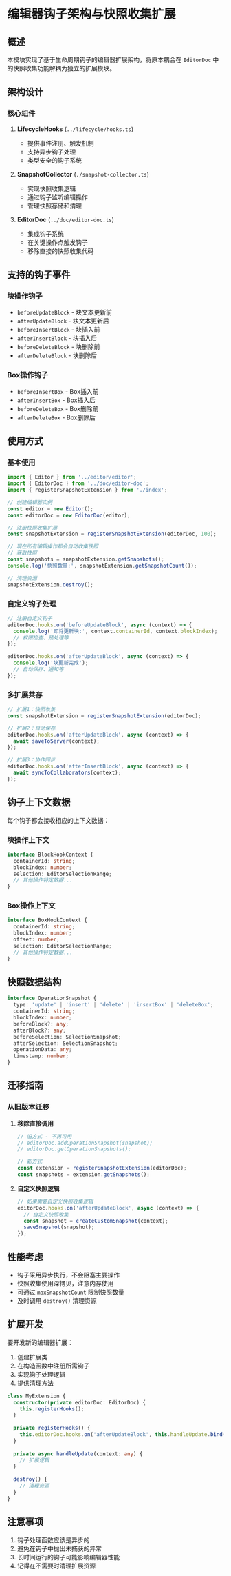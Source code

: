 # 编辑器钩子架构与快照收集扩展

## 概述

本模块实现了基于生命周期钩子的编辑器扩展架构，将原本耦合在 `EditorDoc` 中的快照收集功能解耦为独立的扩展模块。

## 架构设计

### 核心组件

1. **LifecycleHooks** (`../lifecycle/hooks.ts`)
   - 提供事件注册、触发机制
   - 支持异步钩子处理
   - 类型安全的钩子系统

2. **SnapshotCollector** (`./snapshot-collector.ts`)
   - 实现快照收集逻辑
   - 通过钩子监听编辑操作
   - 管理快照存储和清理

3. **EditorDoc** (`../doc/editor-doc.ts`)
   - 集成钩子系统
   - 在关键操作点触发钩子
   - 移除直接的快照收集代码

## 支持的钩子事件

### 块操作钩子

- `beforeUpdateBlock` - 块文本更新前
- `afterUpdateBlock` - 块文本更新后
- `beforeInsertBlock` - 块插入前
- `afterInsertBlock` - 块插入后
- `beforeDeleteBlock` - 块删除前
- `afterDeleteBlock` - 块删除后

### Box操作钩子

- `beforeInsertBox` - Box插入前
- `afterInsertBox` - Box插入后
- `beforeDeleteBox` - Box删除前
- `afterDeleteBox` - Box删除后

## 使用方式

### 基本使用

```typescript
import { Editor } from '../editor/editor';
import { EditorDoc } from '../doc/editor-doc';
import { registerSnapshotExtension } from './index';

// 创建编辑器实例
const editor = new Editor();
const editorDoc = new EditorDoc(editor);

// 注册快照收集扩展
const snapshotExtension = registerSnapshotExtension(editorDoc, 100);

// 现在所有编辑操作都会自动收集快照
// 获取快照
const snapshots = snapshotExtension.getSnapshots();
console.log('快照数量:', snapshotExtension.getSnapshotCount());

// 清理资源
snapshotExtension.destroy();
```

### 自定义钩子处理

```typescript
// 注册自定义钩子
editorDoc.hooks.on('beforeUpdateBlock', async (context) => {
  console.log('即将更新块:', context.containerId, context.blockIndex);
  // 权限检查、预处理等
});

editorDoc.hooks.on('afterUpdateBlock', async (context) => {
  console.log('块更新完成');
  // 自动保存、通知等
});
```

### 多扩展共存

```typescript
// 扩展1：快照收集
const snapshotExtension = registerSnapshotExtension(editorDoc);

// 扩展2：自动保存
editorDoc.hooks.on('afterUpdateBlock', async (context) => {
  await saveToServer(context);
});

// 扩展3：协作同步
editorDoc.hooks.on('afterInsertBlock', async (context) => {
  await syncToCollaborators(context);
});
```

## 钩子上下文数据

每个钩子都会接收相应的上下文数据：

### 块操作上下文

```typescript
interface BlockHookContext {
  containerId: string;
  blockIndex: number;
  selection: EditorSelectionRange;
  // 其他操作特定数据...
}
```

### Box操作上下文

```typescript
interface BoxHookContext {
  containerId: string;
  blockIndex: number;
  offset: number;
  selection: EditorSelectionRange;
  // 其他操作特定数据...
}
```

## 快照数据结构

```typescript
interface OperationSnapshot {
  type: 'update' | 'insert' | 'delete' | 'insertBox' | 'deleteBox';
  containerId: string;
  blockIndex: number;
  beforeBlock?: any;
  afterBlock?: any;
  beforeSelection: SelectionSnapshot;
  afterSelection: SelectionSnapshot;
  operationData: any;
  timestamp: number;
}
```

## 迁移指南

### 从旧版本迁移

1. **移除直接调用**
   ```typescript
   // 旧方式 - 不再可用
   // editorDoc.addOperationSnapshot(snapshot);
   // editorDoc.getOperationSnapshots();
   
   // 新方式
   const extension = registerSnapshotExtension(editorDoc);
   const snapshots = extension.getSnapshots();
   ```

2. **自定义快照逻辑**
   ```typescript
   // 如果需要自定义快照收集逻辑
   editorDoc.hooks.on('afterUpdateBlock', async (context) => {
     // 自定义快照收集
     const snapshot = createCustomSnapshot(context);
     saveSnapshot(snapshot);
   });
   ```

## 性能考虑

- 钩子采用异步执行，不会阻塞主要操作
- 快照收集使用深拷贝，注意内存使用
- 可通过 `maxSnapshotCount` 限制快照数量
- 及时调用 `destroy()` 清理资源

## 扩展开发

要开发新的编辑器扩展：

1. 创建扩展类
2. 在构造函数中注册所需钩子
3. 实现钩子处理逻辑
4. 提供清理方法

```typescript
class MyExtension {
  constructor(private editorDoc: EditorDoc) {
    this.registerHooks();
  }
  
  private registerHooks() {
    this.editorDoc.hooks.on('afterUpdateBlock', this.handleUpdate.bind(this));
  }
  
  private async handleUpdate(context: any) {
    // 扩展逻辑
  }
  
  destroy() {
    // 清理资源
  }
}
```

## 注意事项

1. 钩子处理函数应该是异步的
2. 避免在钩子中抛出未捕获的异常
3. 长时间运行的钩子可能影响编辑器性能
4. 记得在不需要时清理扩展资源